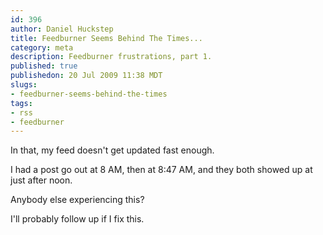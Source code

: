 ```yaml
--- 
id: 396
author: Daniel Huckstep
title: Feedburner Seems Behind The Times...
category: meta
description: Feedburner frustrations, part 1.
published: true
publishedon: 20 Jul 2009 11:38 MDT
slugs: 
- feedburner-seems-behind-the-times
tags: 
- rss
- feedburner
---
```

In that, my feed doesn't get updated fast enough.

I had a post go out at 8 AM, then at 8:47 AM, and they both showed up at
just after noon.

Anybody else experiencing this?

I'll probably follow up if I fix this.

